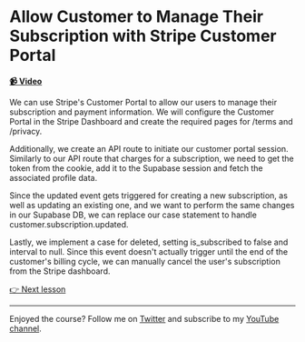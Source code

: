 # Allow Customer to Manage Their Subscription with Stripe Customer Portal

**[📹 Video](https://egghead.io/lessons/next-js-allow-customer-to-manage-their-subscription-with-stripe-customer-portal)**

We can use Stripe's Customer Portal to allow our users to manage their subscription and payment information. We will configure the Customer Portal in the Stripe Dashboard and create the required pages for /terms and /privacy.

Additionally, we create an API route to initiate our customer portal session. Similarly to our API route that charges for a subscription, we need to get the token from the cookie, add it to the Supabase session and fetch the associated profile data.

Since the updated event gets triggered for creating a new subscription, as well as updating an existing one, and we want to perform the same changes in our Supabase DB, we can replace our case statement to handle customer.subscription.updated.

Lastly, we implement a case for deleted, setting is_subscribed to false and interval to null. Since this event doesn't actually trigger until the end of the customer's billing cycle, we can manually cancel the user's subscription from the Stripe dashboard.

[👉 Next lesson](/25-subscribe-the-ui-to-database-changes-with-supabase-real-time)

---

Enjoyed the course? Follow me on [Twitter](https://twitter.com/jonmeyers_io) and subscribe to my [YouTube channel](https://www.youtube.com/channel/UCPitAIwktfCfcMR4kDWebDQ).

